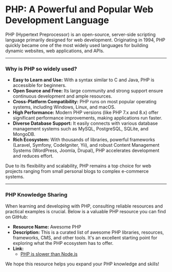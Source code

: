 # PHP: A Powerful and Popular Web Development Language

PHP (Hypertext Preprocessor) is an open-source, server-side scripting language primarily designed for web development. Originating in 1994, PHP quickly became one of the most widely used languages for building dynamic websites, web applications, and APIs.

---

### Why is PHP so widely used?

* **Easy to Learn and Use:** With a syntax similar to C and Java, PHP is accessible for beginners.
* **Open Source and Free:** Its large community and strong support ensure continuous development and ample resources.
* **Cross-Platform Compatibility:** PHP runs on most popular operating systems, including Windows, Linux, and macOS.
* **High Performance:** Modern PHP versions (like PHP 7.x and 8.x) offer significant performance improvements, making applications run faster.
* **Diverse Database Support:** It easily connects with various database management systems such as MySQL, PostgreSQL, SQLite, and MongoDB.
* **Rich Ecosystem:** With thousands of libraries, powerful frameworks (Laravel, Symfony, CodeIgniter, Yii), and robust Content Management Systems (WordPress, Joomla, Drupal), PHP accelerates development and reduces effort.

Due to its flexibility and scalability, PHP remains a top choice for web projects ranging from small personal blogs to complex e-commerce systems.

---

### PHP Knowledge Sharing

When learning and developing with PHP, consulting reliable resources and practical examples is crucial. Below is a valuable PHP resource you can find on GitHub:

* **Resource Name:** Awesome PHP
* **Description:** This is a curated list of awesome PHP libraries, resources, frameworks, CMS, and other tools. It's an excellent starting point for exploring what the PHP ecosystem has to offer.
* **Link:** 
  - [PHP is slower than Node.js](./L1.md)



We hope this resource helps you expand your PHP knowledge and skills!